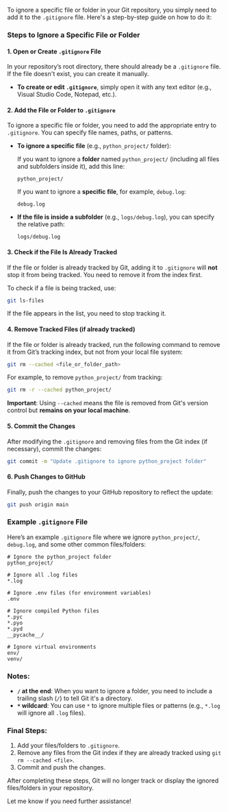 To ignore a specific file or folder in your Git repository, you simply need to add it to the `.gitignore` file. Here's a step-by-step guide on how to do it:

### Steps to Ignore a Specific File or Folder

#### 1. **Open or Create `.gitignore` File**
   In your repository’s root directory, there should already be a `.gitignore` file. If the file doesn't exist, you can create it manually.

   - **To create or edit `.gitignore`**, simply open it with any text editor (e.g., Visual Studio Code, Notepad, etc.).

#### 2. **Add the File or Folder to `.gitignore`**

   To ignore a specific file or folder, you need to add the appropriate entry to `.gitignore`. You can specify file names, paths, or patterns.

   - **To ignore a specific file** (e.g., `python_project/` folder):

     If you want to ignore a **folder** named `python_project/` (including all files and subfolders inside it), add this line:

     ```plaintext
     python_project/
     ```

     If you want to ignore a **specific file**, for example, `debug.log`:

     ```plaintext
     debug.log
     ```

   - **If the file is inside a subfolder** (e.g., `logs/debug.log`), you can specify the relative path:

     ```plaintext
     logs/debug.log
     ```

#### 3. **Check if the File Is Already Tracked**
   If the file or folder is already tracked by Git, adding it to `.gitignore` will **not** stop it from being tracked. You need to remove it from the index first.

   To check if a file is being tracked, use:

   ```bash
   git ls-files
   ```

   If the file appears in the list, you need to stop tracking it.

#### 4. **Remove Tracked Files (if already tracked)**
   If the file or folder is already tracked, run the following command to remove it from Git’s tracking index, but not from your local file system:

   ```bash
   git rm --cached <file_or_folder_path>
   ```

   For example, to remove `python_project/` from tracking:

   ```bash
   git rm -r --cached python_project/
   ```

   **Important**: Using `--cached` means the file is removed from Git's version control but **remains on your local machine**.

#### 5. **Commit the Changes**
   After modifying the `.gitignore` and removing files from the Git index (if necessary), commit the changes:

   ```bash
   git commit -m "Update .gitignore to ignore python_project folder"
   ```

#### 6. **Push Changes to GitHub**
   Finally, push the changes to your GitHub repository to reflect the update:

   ```bash
   git push origin main
   ```

### Example `.gitignore` File

Here’s an example `.gitignore` file where we ignore `python_project/`, `debug.log`, and some other common files/folders:

```plaintext
# Ignore the python_project folder
python_project/

# Ignore all .log files
*.log

# Ignore .env files (for environment variables)
.env

# Ignore compiled Python files
*.pyc
*.pyo
*.pyd
__pycache__/

# Ignore virtual environments
env/
venv/
```

### Notes:
- **`/` at the end**: When you want to ignore a folder, you need to include a trailing slash (`/`) to tell Git it's a directory.
- **`*` wildcard**: You can use `*` to ignore multiple files or patterns (e.g., `*.log` will ignore all `.log` files).

### Final Steps:
1. Add your files/folders to `.gitignore`.
2. Remove any files from the Git index if they are already tracked using `git rm --cached <file>`.
3. Commit and push the changes.

After completing these steps, Git will no longer track or display the ignored files/folders in your repository.

Let me know if you need further assistance!